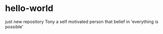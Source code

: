 # hello-world
just new repository
Tony a self motivated person that belief in 'everything is possible'
